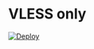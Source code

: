 # VLESS only

[![Deploy](https://www.herokucdn.com/deploy/button.png)](https://dashboard.heroku.com/new?template=https://github.com/kongmadai/vless.git)
